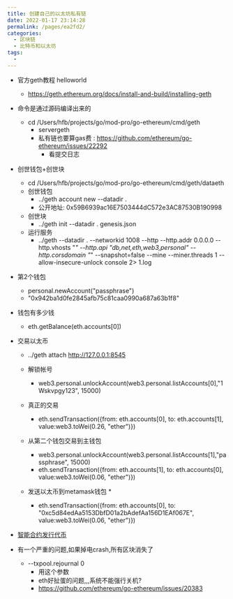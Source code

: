 ```yaml
---
title: 创建自己的以太坊私有链
date: 2022-01-17 23:14:28
permalink: /pages/ea2fd2/
categories:
  - 区块链
  - 比特币和以太坊
tags:
  - 
---
```



* 官方geth教程 helloworld
  * https://geth.ethereum.org/docs/install-and-build/installing-geth

* 命令是通过源码编译出来的
  * cd /Users/hfb/projects/go/mod-pro/go-ethereum/cmd/geth
    * servergeth
    * 私有链也要算gas费 : https://github.com/ethereum/go-ethereum/issues/22292
      * 看提交日志


* 创世钱包+创世块
  * cd /Users/hfb/projects/go/mod-pro/go-ethereum/cmd/geth/dataeth
  * 创世钱包
    * ../geth account new --datadir .
    * 公开地址: 0x59B6939ac16E7503444dC572e3AC87530B190998
  * 创世块
    * ../geth init --datadir . genesis.json
  * 运行服务
    * ../geth --datadir . --networkid 1008 --http --http.addr 0.0.0.0 --http.vhosts "*" --http.api "db,net,eth,web3,personal" --http.corsdomain "*" --snapshot=false --mine --miner.threads 1 --allow-insecure-unlock console 2> 1.log

* 第2个钱包
  * personal.newAccount("passphrase")
  * "0x942ba1d0fe2845afb75c81caa0990a687a63b1f8"

* 钱包有多少钱
  * eth.getBalance(eth.accounts[0])

* 交易以太币
  * ../geth attach http://127.0.0.1:8545
  * 解锁帐号
    * web3.personal.unlockAccount(web3.personal.listAccounts[0],"1Wskvpgy123", 15000)
  * 真正的交易
    * eth.sendTransaction({from: eth.accounts[0], to: eth.accounts[1], value:web3.toWei(0.26, "ether")})
  * 从第二个钱包交易到主钱包
    * web3.personal.unlockAccount(web3.personal.listAccounts[1],"passphrase", 15000) 
    * eth.sendTransaction({from: eth.accounts[1], to: eth.accounts[0], value:web3.toWei(0.06, "ether")})

  * 发送以太币到metamask钱包
    * 
    * eth.sendTransaction({from: eth.accounts[0], to: "0xc5d84edAa5153DbfD01a2bAdefAa156D1EAf067E", value:web3.toWei(0.06, "ether")})

* [智能合约发行代币](/pages/9ceb3f/)




* 有一个严重的问题,如果掉电crash,所有区块消失了
  * --txpool.rejournal 0 
    * 用这个参数
    * eth好扯蛋的问题,,,系统不能强行关机?
    * https://github.com/ethereum/go-ethereum/issues/20383

